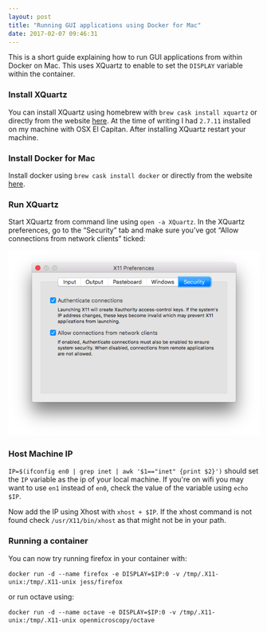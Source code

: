 ```yaml
---
layout: post
title: "Running GUI applications using Docker for Mac"
date: 2017-02-07 09:46:31
---
```


This is a short guide explaining how to run GUI applications from within Docker on Mac. This uses XQuartz to enable to set the `DISPLAY` variable within the container.

### Install XQuartz

You can install XQuartz using homebrew with `brew cask install xquartz` or directly from the website [here](https://www.xquartz.org/). At the time of writing I had `2.7.11` installed on my machine with OSX El Capitan. After installing XQuartz restart your machine.

### Install Docker for Mac

Install docker using `brew cask install docker` or directly from the website [here](https://docs.docker.com/docker-for-mac/).

### Run XQuartz
Start XQuartz from command line using `open -a XQuartz`. In the XQuartz preferences, go to the “Security” tab and make sure you’ve got “Allow connections from network clients” ticked:

![XQuartz Preferences](/images/xquartz_preferences.png)

### Host Machine IP

`IP=$(ifconfig en0 | grep inet | awk '$1=="inet" {print $2}')` should set the `IP` variable as the ip of your local machine. If you're on wifi you may want to use `en1` instead of `en0`, check the value of the variable using `echo $IP`.

Now add the IP using Xhost with `xhost + $IP`. If the xhost command is not found check `/usr/X11/bin/xhost` as that might not be in your path.

### Running a container

You can now try running firefox in your container with:

```
docker run -d --name firefox -e DISPLAY=$IP:0 -v /tmp/.X11-unix:/tmp/.X11-unix jess/firefox
```

or run octave using:
```
docker run -d --name octave -e DISPLAY=$IP:0 -v /tmp/.X11-unix:/tmp/.X11-unix openmicroscopy/octave
```
